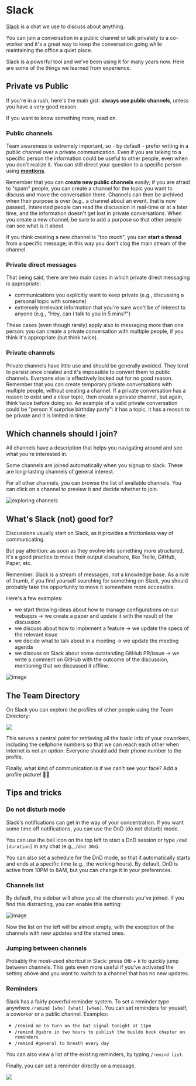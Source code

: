 # Slack

[Slack](https://slack.com/) is a chat we use to discuss about anything.

You can join a conversation in a public channel or talk privately to a co-worker and it's a great way to keep the conversation going while maintaining the office a quiet place.

Slack is a powerful tool and we've been using it for many years now. Here are some of the things we learned from experience.

## Private vs Public

If you're in a rush, here's the main gist: **always use public channels**, unless you have a very good reason.

If you want to know something more, read on.

### Public channels
Team awareness is extremely important, so - by default - prefer writing in a public channel over a private communication.
Even if you are talking to a specific person the information could be useful to other people, even when you don't realize it.
You can still direct your question to a specific person using [**mentions**](https://get.slack.help/hc/en-us/articles/205240127-Mention-a-team-member).

Remember that you can **create new public channels** easily; if you are afraid to "spam" people, you can create a channel for the topic you want to discuss and move the conversation there. Channels can then be archived when their purpose is over (e.g.. a channel about an event, that is now passed).
Interested people can read the discussion in real-time or at a later time, and the information doesn't get lost in private conversations.
When you create a new channel, be sure to add a purpose so that other people can see what is it about.

If you think creating a new channel is "too much", you can **start a thread** from a specific message; in this way you don't clog the main stream of the channel.

### Private direct messages
That being said, there are two main cases in which private direct messaging is appropriate:
- communications you explicitly want to keep private (e.g., discussing a personal topic with someone)
- extremely irrelevant information that you're sure won't be of interest to anyone (e.g., "Hey, can I talk to you in 5 mins?")

These cases (even though rarely) apply also to messaging more than one person: you can create a private conversation with multiple people, if you think it's appropriate (but think twice).

### Private channels
Private channels have little use and should be generally avoided. They tend to persist once created and it's impossible to convert them to public channels. Everyone else is effectively locked out for no good reason.
Remember that you can create temporary private conversations with multiple people, without creating a channel.
If a private conversation has a reason to exist and a clear topic, then create a private channel, but again, think twice before doing so.
An example of a valid private conversation could be "person X surprise birthday party": it has a topic, it has a reason to be private and it is limited in time.

## Which channels should I join?
All channels have a description that helps you navigating around and see what you're interested in. 

Some channels are joined automatically when you signup to slack. These are long-lasting channels of general interest.

For all other channels, you can browse the list of available channels. You can click on a channel to preview it and decide whether to join.

![exploring channels](https://gifyu.com/images/W1IpL2JCe2.gif)

## What's Slack (not) good for?
Discussions usually start on Slack, as it provides a frictionless way of communicating.

But pay attention: as soon as they evolve into something more structured, it's a good practice to move their output elsewhere, like Trello, GitHub, Paper, etc. 

Remember: Slack is a stream of messages, not a knowledge base. As a rule of thumb, if you find yourself searching for something on Slack, you should probably take the opportunity to move it somewhere more accessible.

Here's a few examples:

- we start throwing ideas about how to manage configurations on our webapps &rarr; we create a paper and update it with the result of the discussion
- we discuss about how to implement a feature &rarr; we update the specs of the relevant issue
- we decide what to talk about in a meeting &rarr; we update the meeting agenda
- we discuss on Slack about some outstanding GitHub PR/issue &rarr; we write a comment on GitHub with the outcome of the discussion, mentioning that we discussed it offline.

![image](https://cloud.githubusercontent.com/assets/691940/23167882/7231dde8-f846-11e6-8de6-190b77152e8f.png)

## The Team Directory
On Slack you can explore the profiles of other people using the Team Directory:

![](https://gifyu.com/images/xuXF0b7D7u.gif)

This serves a central point for retrieving all the basic info of your coworkers, including the cellphone numbers so that we can reach each other when internet is not an option. Everyone should add their phone number to the profile.

Finally, what kind of communication is if we can't see your face? Add a profile picture! 👩👱 

## Tips and tricks

### Do not disturb mode
Slack's notifications can get in the way of your concentration. If you want some time off notifications, you can use the DnD (do not disturb) mode.

You can use the bell icon on the top left to start a DnD session or type `/dnd [duration]` in any chat (e.g., `/dnd 30m`).

You can also set a schedule for the DnD mode, so that it automatically starts and ends at a specific time (e.g., the working hours). By default, DnD is active from 10PM to 8AM, but you can change it in your preferences.

### Channels list
By default, the sidebar will show you all the channels you've joined. If you find this distracting, you can enable this setting:

![image](https://cloud.githubusercontent.com/assets/691940/23169034/8f78320e-f84a-11e6-9b1d-56aeccbcccbf.png)

Now the list on the left will be almost empty, with the exception of the channels with new updates and the starred ones.

### Jumping between channels
Probably the most-used shortcut in Slack: press `CMD` + `K` to quickly jump between channels. This gets even more useful if you've activated the setting above and you want to switch to a channel that has no new updates.

### Reminders
Slack has a fairly powerful reminder system. To set a reminder type anywhere `/remind [who] [what] [when]`. You can set reminders for youself, a coworker or a public channel. Examples:

- `/remind me to turn on the bat signal tonight at 11pm`
- `/remind @gabro in two hours to publish the buildo book chapter on reminders`
- `/remind #general to breath every day`

You can also view a list of the existing reminders, by typing `/remind list`.

Finally, you can set a reminder directly on a message.

![](https://gifyu.com/images/eR8ydakEfp.gif)
